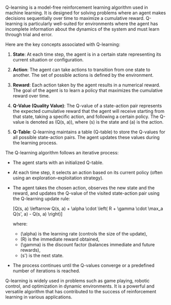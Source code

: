 Q-learning is a model-free reinforcement learning algorithm used in machine learning. It is designed for solving problems where an agent makes decisions sequentially over time to maximize a cumulative reward. Q-learning is particularly well-suited for environments where the agent has incomplete information about the dynamics of the system and must learn through trial and error.

Here are the key concepts associated with Q-learning:

1. **State**: At each time step, the agent is in a certain state representing its current situation or configuration.

2. **Action**: The agent can take actions to transition from one state to another. The set of possible actions is defined by the environment.

3. **Reward**: Each action taken by the agent results in a numerical reward. The goal of the agent is to learn a policy that maximizes the cumulative reward over time.

4. **Q-Value (Quality Value)**: The Q-value of a state-action pair represents the expected cumulative reward that the agent will receive starting from that state, taking a specific action, and following a certain policy. The Q-value is denoted as \(Q(s, a)\), where \(s\) is the state and \(a\) is the action.

5. **Q-Table**: Q-learning maintains a table (Q-table) to store the Q-values for all possible state-action pairs. The agent updates these values during the learning process.

The Q-learning algorithm follows an iterative process:

- The agent starts with an initialized Q-table.
- At each time step, it selects an action based on its current policy (often using an exploration-exploitation strategy).
- The agent takes the chosen action, observes the new state and the reward, and updates the Q-value of the visited state-action pair using the Q-learning update rule:

  \[Q(s, a) \leftarrow Q(s, a) + \alpha \cdot \left( R + \gamma \cdot \max_a Q(s', a) - Q(s, a) \right)\]

  where:
  - \(\alpha\) is the learning rate (controls the size of the update),
  - \(R\) is the immediate reward obtained,
  - \(\gamma\) is the discount factor (balances immediate and future rewards),
  - \(s'\) is the next state.

- The process continues until the Q-values converge or a predefined number of iterations is reached.

Q-learning is widely used in problems such as game playing, robotic control, and optimization in dynamic environments. It is a powerful and versatile algorithm that has contributed to the success of reinforcement learning in various applications.
